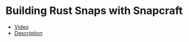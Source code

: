 # Building Rust Snaps with Snapcraft

  * [Video](https://www.youtube.com/watch?v=9Jala4vqYPw)
  * [Description](description.txt)


